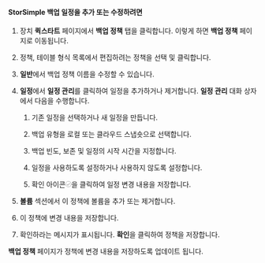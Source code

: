
<!--author=SharS last changed: 9/15/15-->

#### StorSimple 백업 일정을 추가 또는 수정하려면

1. 장치 **퀵스타트** 페이지에서 **백업 정책** 탭을 클릭합니다. 이렇게 하면 **백업 정책** 페이지로 이동됩니다.

2. 정책, 테이블 형식 목록에서 편집하려는 정책을 선택 및 클릭합니다.

3. **일반**에서 백업 정책 이름을 수정할 수 있습니다.

4. **일정**에서 **일정 관리**를 클릭하여 일정을 추가하거나 제거합니다. **일정 관리** 대화 상자에서 다음을 수행합니다.

    1. 기존 일정을 선택하거나 새 일정을 만듭니다.

    2. 백업 유형을 로컬 또는 클라우드 스냅숏으로 선택합니다.

    3. 백업 빈도, 보존 및 일정의 시작 시간을 지정합니다.

    4. 일정을 사용하도록 설정하거나 사용하지 않도록 설정합니다.

    5. 확인 아이콘![확인 아이콘](./media/storsimple-add-modify-backup-schedule/HCS_CheckIcon-include.png)을 클릭하여 일정 변경 내용을 저장합니다.

5. **볼륨** 섹션에서 이 정책에 볼륨을 추가 또는 제거합니다.

6. 이 정책에 변경 내용을 저장합니다.

7. 확인하라는 메시지가 표시됩니다. **확인**을 클릭하여 정책을 저장합니다.

**백업 정책** 페이지가 정책에 변경 내용을 저장하도록 업데이트 됩니다.
 

<!---HONumber=Oct15_HO3-->